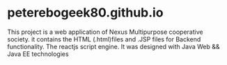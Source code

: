 # peterebogeek80.github.io
This project is a web application of Nexus Multipurpose
cooperative society.
it contains the HTML (.html)files and .JSP
files for Backend functionality.
The reactjs script engine.
It was designed with Java Web && Java EE technologies
